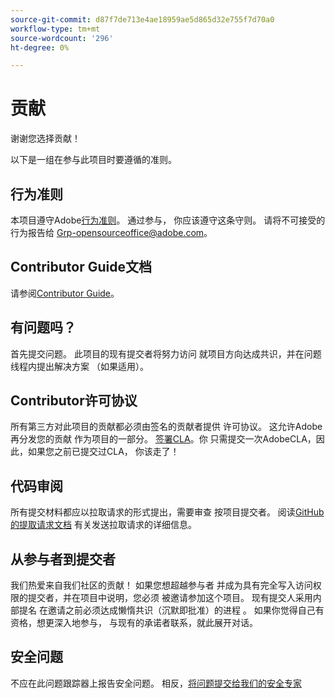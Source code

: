 ```yaml
---
source-git-commit: d87f7de713e4ae18959ae5d865d32e755f7d70a0
workflow-type: tm+mt
source-wordcount: '296'
ht-degree: 0%

---
```

# 贡献

谢谢您选择贡献！

以下是一组在参与此项目时要遵循的准则。

## 行为准则

本项目遵守Adobe[行为准则](code-of-conduct.md)。 通过参与，
你应该遵守这条守则。 请将不可接受的行为报告给
[Grp-opensourceoffice@adobe.com](mailto:Grp-opensourceoffice@adobe.com)。

## Contributor Guide文档

请参阅[Contributor Guide](https://docs.adobe.com/content/help/zh-Hans/contributor/contributor-guide/introduction.html)。

## 有问题吗？

首先提交问题。 此项目的现有提交者将努力访问
就项目方向达成共识，并在问题线程内提出解决方案
（如果适用）。

## Contributor许可协议

所有第三方对此项目的贡献都必须由签名的贡献者提供
许可协议。 这允许Adobe再分发您的贡献
作为项目的一部分。 [签署CLA](http://opensource.adobe.com/cla.html)。你
只需提交一次AdobeCLA，因此，如果您之前已提交过CLA，
你该走了！

## 代码审阅

所有提交材料都应以拉取请求的形式提出，需要审查
按项目提交者。 阅读[GitHub的提取请求文档](https://help.github.com/articles/about-pull-requests/)
有关发送拉取请求的详细信息。

<!--
Lastly, please follow the [pull request template](PULL_REQUEST_TEMPLATE.md) when
submitting a pull request!
-->

## 从参与者到提交者

我们热爱来自我们社区的贡献！ 如果您想超越参与者
并成为具有完全写入访问权限的提交者，并在项目中说明，您必须
被邀请参加这个项目。 现有提交人采用内部提名
在邀请之前必须达成懒惰共识（沉默即批准）的进程
。 如果你觉得自己有资格，想更深入地参与，
与现有的承诺者联系，就此展开对话。

## 安全问题

不应在此问题跟踪器上报告安全问题。 相反，[将问题提交给我们的安全专家](https://helpx.adobe.com/cn/security/alertus.html)
